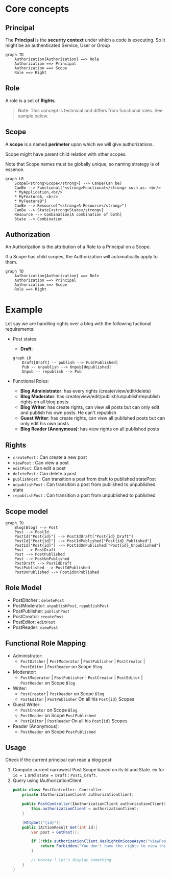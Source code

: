 # Core concepts

## Principal
The **Principal** is the **security context** under which a code is executing. So It might be an authenticated Service, User or Group

```mermaid
graph TD
    Authorization{Authorization} ==> Role
    Authorization ==> Principal
    Authorization ==> Scope
    Role ==> Right
```

## Role

A role is a set of **Rights**.

> Note: This concept is technical and differs from functional roles. See sample below.

## Scope

A **scope** is a named **perimeter** upon which we will give authorizations. 

Scope might have parent child relation with other scopes.

Note that Scope names must be globally unique, so naming strategy is of essence.

```mermaid
graph LR
    Scope[<strong>Scope</strong>] --> CanBe(Can be)
    CanBe --> Functional["<strong>Functional</strong> such as: <br/>
    * MyApplication,<br/>
    * MyFeatureA, <br/>
    * MyFeatureB"]
    CanBe --> Resource["<strong>A Resource</strong>"]
    CanBe --> State[<strong>State</strong>]
    Resource --> Combination[A combination of both]
    State --> Combination
```

## Authorization

An Authorization is the attribution of a Role to a Principal on a Scope. 

If a Scope has child scopes, the Authorization will automatically apply to them.

```mermaid
graph TD
    Authorization{Authorization} ==> Role
    Authorization ==> Principal
    Authorization ==> Scope
    Role ==> Right
```

# Example

Let say we are handling rights over a blog with the following fuctional requirements:

* Post states:
    * **Draft**: 
    ```mermaid
    graph LR
        Draft[Draft] -- publish --> Pub[Published]
        Pub -- unpublish --> Unpub[Unpublished]
        Unpub -- republish --> Pub
    ```

* Functional Roles:
    * **Blog Administrator**: has every rights (create/view/edit/delete)
    * **Blog Moderator**: has create/view/edit/publish/unpublish/republish rights on all blog posts
    * **Blog Writer**: has create rights, can view all posts but can only edit and publish his own posts. He can't republish
    * **Guest Writer**: has create rights, can view all published posts but can only edit his own posts
    * **Blog Reader (Anonymous)**: has view rights on all published posts


## Rights

* `createPost` : Can create a new post
* `viewPost` : Can view a post
* `editPost`: Can edit a post
* `deletePost` : Can delete a post
* `publishPost` : Can transition a post from draft to published statePost
* `unpublishPost` : Can transition a post from published to unpublished state
* `republishPost` : Can transition a post from unpublished to published

## Scope model

```mermaid
graph TD
    Blog[Blog] --> Post
    Post --> PostId
    PostId["Post{id}"] --> PostIdDraft["Post{id}_Draft"]
    PostId["Post{id}"] --> PostIdPublished["Post{id}_Published"]
    PostId["Post{id}"] --> PostIdUnPublished["Post{id}_Unpublished"]
    Post --> PostDraft
    Post --> PostPublished
    Post --> PostUnPublished
    PostDraft --> PostIdDraft
    PostPublished --> PostIdPublished
    PostUnPublished --> PostIdUnPublished
```

## Role Model

* PostDitcher : `deletePost`
* PostModerator:  `unpublishPost`, `republishPost`
* PostPublisher: `publishPost`
* PostCreator: `createPost`
* PostEditor: `editPost`
* PostReader: `viewPost`

## Functional Role Mapping

* Administrator: 
    * `PostDitcher` | `PostModerator` | `PostPublisher` | `PostCreator` | `PostEditor` | `PostReader` on Scope `Blog`
* Moderator:
    * `PostModerator` | `PostPublisher` | `PostCreator` | `PostEditor` | `PostReader` on Scope `Blog`
* Writer:
    * `PostCreator` | `PostReader` on Scope `Blog`
    * `PostEditor` | `PostPublisher` On all his `Post{id}` Scopes
* Guest Writer:
    * `PostCreator` on Scope `Blog`
    * `PostReader` on Scope `PostPublished`
    * `PostEditor` | `PostReader` On all his `Post{id}` Scopes
* Reader (Anonymous):
    * `PostReader` on Scope `PostPublished`

## Usage

Check if the current principal can read a blog post:

1. Compute current narrowest Post Scope based on its Id and State. ex for `id = 1` and `state = Draft` : `Post1_Draft`.
2. Query using IAuthorizationClient
    ```csharp
    public class PostController: Controller 
        private IAuthorizationClient authorizationClient;

        public PostController(IAuthorizationClient authorizationClient) {
            this.authorizationClient = authorizationClient;
        }

        [HttpGet("{id}")]
        public IActionResult Get(int id){
            var post = GetPost();

            if (!this.authorizationClient.HasRightOnScopeAsync("viewPost", $"Post{post.Id}_{post.State}")) {
                return Forbidden("You don't have the rights to view this post.");
            } 

            // Hooray ! Let's display something
        }
    }
    ```

